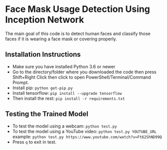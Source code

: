 # Face Mask Usage Detection Using Inception Network

The main goal of this code is to detect human faces and classify those faces if it is wearing a face mask or covering properly.

## Installation Instructions
* Make sure you have installed Python 3.6 or newer
* Go to the directory/folder where you downloaded the code then press Shift+Right Click then click to open PowerShell/Terminal/Command Prompt.
* Install pip: `python get-pip.py`
* Install tensorflow: `pip install --upgrade tensorflow`
* Then install the rest: `pip install -r requirements.txt`

## Testing the Trained Model
* To test the model using a webcam: `python test.py`
* To test the model using a YouTube video: `python test.py YOUTUBE_URL` example: `python test.py https://www.youtube.com/watch?v=Ft62ShND99Q`
* Press `q` to exit in test.